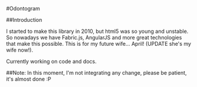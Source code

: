 #Odontogram

##Introduction

I started to make this library in 2010, but html5 was so young and unstable.
So nowadays we have Fabric.js, AngularJS and more great technologies
that make this possible. This is for my future wife... April! (UPDATE she's my wife now!).

Currently working on code and docs.


##Note: In this moment, I'm not integrating any change, please be patient, it's almost done :P
